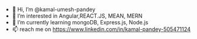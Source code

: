 - 👋 Hi, I’m @kamal-umesh-pandey
- 👀 I’m interested in Angular,REACT.JS, MEAN, MERN
- 🌱 I’m currently learning mongoDB, Express.js, Node.js
- 📫 reach me on https://www.linkedin.com/in/kamal-pandey-505471124

<!---
kamal-umesh-pandey/kamal-umesh-pandey is a ✨ special ✨ repository because its `README.md` (this file) appears on your GitHub profile.
You can click the Preview link to take a look at your changes.
--->
